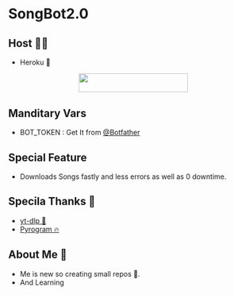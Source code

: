 # SongBot2.0
## Host 👨‍💻
- Heroku 🚀
<p align="center"><a href="https://heroku.com/deploy?template=https://github.com/MrTanaji/songbot2.0"> <img src="https://img.shields.io/badge/Deploy%20To%20Heroku-red?style=for-the-badge&logo=heroku" width="220" height="38.45"/></a></p>

## Manditary Vars
- BOT_TOKEN : Get It from [@Botfather](t.me/Botfather)


## Special Feature
- Downloads Songs fastly and less errors as well as 0 downtime.


## Specila Thanks 💓
- [yt-dlp 📜](https://github.com/yt-dlp/yt-dlp)
- [Pyrogram 🔥](https://github.com/pyrogram/pyrogram)

## About Me 🙂
- Me is new so creating small repos 🥲. 
- And Learning 
